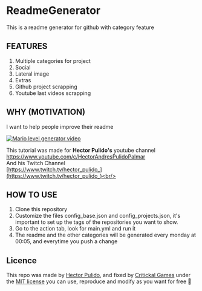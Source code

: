 # ReadmeGenerator
This is a readme generator for github with category feature <br/>

## FEATURES
1. Multiple categories for project
2. Social
3. Lateral image
4. Extras
5. Github project scrapping
6. Youtube last videos scrapping

## WHY (MOTIVATION)
I want to help people improve their readme<br/>

[![Mario level generator video](https://img.youtube.com/vi/N9jA9vPzt_U/0.jpg)](https://www.youtube.com/watch?v=N9jA9vPzt_U)

This tutorial was made for <b>Hector Pulido's</b> youtube channel <br/>
https://www.youtube.com/c/HectorAndresPulidoPalmar <br/>
And his Twitch Channel<br/>
[https://www.twitch.tv/hector_pulido_](https://www.twitch.tv/hector_pulido_)<br/>


## HOW TO USE
1. Clone this repository
2. Customize the files config_base.json and config_projects.json, it's important to set up the tags of the repositories you want to show.
3. Go to the action tab, look for main.yml and run it
4. The readme and the other categories will be generated every monday at 00:05, and everytime you push a change


## Licence
This repo was made by [Hector Pulido](https://github.com/HectorPulido), and fixed by [Critickal Games](https://github.com/CritickalGames) under the [MIT license](https://github.com/HectorPulido/HectorPulido/blob/master/LICENSE) you can use, reproduce and modify as you want for free 🥰 

